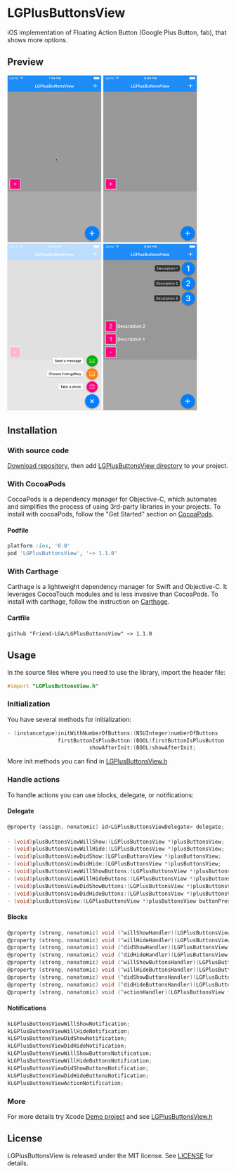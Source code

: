 # LGPlusButtonsView

iOS implementation of Floating Action Button (Google Plus Button, fab), that shows more options.

## Preview

<img src="https://raw.githubusercontent.com/Friend-LGA/ReadmeFiles/master/LGPlusButtonsView/Preview.gif" width="214"/> <img src="https://raw.githubusercontent.com/Friend-LGA/ReadmeFiles/master/LGPlusButtonsView/1.png" width="214"/> <img src="https://raw.githubusercontent.com/Friend-LGA/ReadmeFiles/master/LGPlusButtonsView/2.png" width="214"/> <img src="https://raw.githubusercontent.com/Friend-LGA/ReadmeFiles/master/LGPlusButtonsView/3.png" width="214"/>

## Installation

### With source code

[Download repository](https://github.com/Friend-LGA/LGPlusButtonsView/archive/master.zip), then add [LGPlusButtonsView directory](https://github.com/Friend-LGA/LGPlusButtonsView/blob/master/LGPlusButtonsView/) to your project.

### With CocoaPods

CocoaPods is a dependency manager for Objective-C, which automates and simplifies the process of using 3rd-party libraries in your projects. To install with cocoaPods, follow the "Get Started" section on [CocoaPods](https://cocoapods.org/).

#### Podfile
```ruby
platform :ios, '6.0'
pod 'LGPlusButtonsView', '~> 1.1.0'
```

### With Carthage

Carthage is a lightweight dependency manager for Swift and Objective-C. It leverages CocoaTouch modules and is less invasive than CocoaPods. To install with carthage, follow the instruction on [Carthage](https://github.com/Carthage/Carthage/).

#### Cartfile
```
github "Friend-LGA/LGPlusButtonsView" ~> 1.1.0
```

## Usage

In the source files where you need to use the library, import the header file:

```objective-c
#import "LGPlusButtonsView.h"
```

### Initialization

You have several methods for initialization:

```objective-c
- (instancetype)initWithNumberOfButtons:(NSUInteger)numberOfButtons
                firstButtonIsPlusButton:(BOOL)firstButtonIsPlusButton
                          showAfterInit:(BOOL)showAfterInit;
```

More init methods you can find in [LGPlusButtonsView.h](https://github.com/Friend-LGA/LGPlusButtonsView/blob/master/LGPlusButtonsView/LGPlusButtonsView.h)

### Handle actions

To handle actions you can use blocks, delegate, or notifications:

#### Delegate

```objective-c
@property (assign, nonatomic) id<LGPlusButtonsViewDelegate> delegate;

- (void)plusButtonsViewWillShow:(LGPlusButtonsView *)plusButtonsView;
- (void)plusButtonsViewWillHide:(LGPlusButtonsView *)plusButtonsView;
- (void)plusButtonsViewDidShow:(LGPlusButtonsView *)plusButtonsView;
- (void)plusButtonsViewDidHide:(LGPlusButtonsView *)plusButtonsView;
- (void)plusButtonsViewWillShowButtons:(LGPlusButtonsView *)plusButtonsView;
- (void)plusButtonsViewWillHideButtons:(LGPlusButtonsView *)plusButtonsView;
- (void)plusButtonsViewDidShowButtons:(LGPlusButtonsView *)plusButtonsView;
- (void)plusButtonsViewDidHideButtons:(LGPlusButtonsView *)plusButtonsView;
- (void)plusButtonsView:(LGPlusButtonsView *)plusButtonsView buttonPressedWithTitle:(NSString *)title description:(NSString *)description index:(NSUInteger)index;
```

#### Blocks

```objective-c
@property (strong, nonatomic) void (^willShowHandler)(LGPlusButtonsView *plusButtonView);
@property (strong, nonatomic) void (^willHideHandler)(LGPlusButtonsView *plusButtonView);
@property (strong, nonatomic) void (^didShowHandler)(LGPlusButtonsView *plusButtonView);
@property (strong, nonatomic) void (^didHideHandler)(LGPlusButtonsView *plusButtonView);
@property (strong, nonatomic) void (^willShowButtonsHandler)(LGPlusButtonsView *plusButtonView);
@property (strong, nonatomic) void (^willHideButtonsHandler)(LGPlusButtonsView *plusButtonView);
@property (strong, nonatomic) void (^didShowButtonsHandler)(LGPlusButtonsView *plusButtonView);
@property (strong, nonatomic) void (^didHideButtonsHandler)(LGPlusButtonsView *plusButtonView);
@property (strong, nonatomic) void (^actionHandler)(LGPlusButtonsView *plusButtonView, NSString *title, NSString *description, NSUInteger index);
```

#### Notifications

```objective-c
kLGPlusButtonsViewWillShowNotification;
kLGPlusButtonsViewWillHideNotification;
kLGPlusButtonsViewDidShowNotification;
kLGPlusButtonsViewDidHideNotification;
kLGPlusButtonsViewWillShowButtonsNotification;
kLGPlusButtonsViewWillHideButtonsNotification;
kLGPlusButtonsViewDidShowButtonsNotification;
kLGPlusButtonsViewDidHideButtonsNotification;
kLGPlusButtonsViewActionNotification;
```

### More

For more details try Xcode [Demo project](https://github.com/Friend-LGA/LGPlusButtonsView/blob/master/Demo) and see [LGPlusButtonsView.h](https://github.com/Friend-LGA/LGPlusButtonsView/blob/master/LGPlusButtonsView/LGPlusButtonsView.h)

## License

LGPlusButtonsView is released under the MIT license. See [LICENSE](https://raw.githubusercontent.com/Friend-LGA/LGPlusButtonsView/master/LICENSE) for details.
